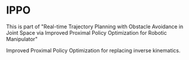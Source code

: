 # IPPO
This is part of "Real-time Trajectory Planning with Obstacle Avoidance in Joint Space via Improved Proximal Policy Optimization for Robotic Manipulator"

Improved Proximal Policy Optimization for replacing inverse kinematics.

